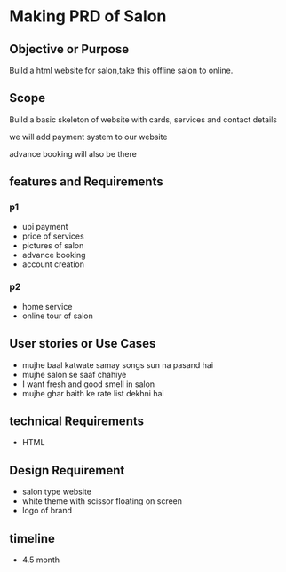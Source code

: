 # Making PRD of Salon

## Objective or Purpose

Build a html website for salon,take this offline salon to online.

## Scope

Build a basic skeleton of website with cards, services and contact details

we will add payment system to our website

advance booking will also be there



## features and Requirements 

### p1
- upi payment
- price of services
- pictures of salon
- advance booking
- account creation


### p2
- home service
- online tour of salon

## User stories or Use Cases
- mujhe baal katwate samay songs sun na pasand hai
- mujhe salon se saaf chahiye  
- I want fresh and good smell in salon
- mujhe ghar baith ke rate list dekhni hai

## technical Requirements  
- HTML

## Design Requirement 
- salon type website
- white theme with scissor floating on screen
- logo of brand

## timeline
- 4.5 month